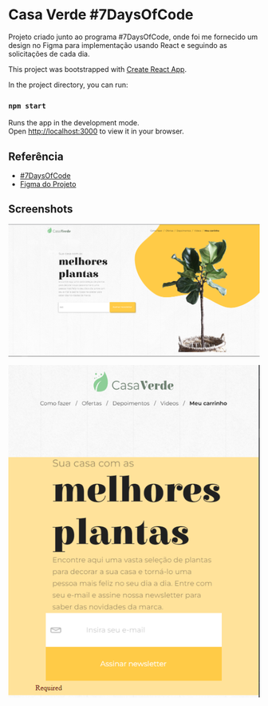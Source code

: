 
# Casa Verde #7DaysOfCode

Projeto criado junto ao programa #7DaysOfCode, onde foi me fornecido um design no Figma para implementação usando React e seguindo as solicitações de cada dia.

This project was bootstrapped with [Create React App](https://github.com/facebook/create-react-app).

In the project directory, you can run:

### `npm start`

Runs the app in the development mode.\
Open [http://localhost:3000](http://localhost:3000) to view it in your browser.

## Referência

 - [#7DaysOfCode](https://7daysofcode.io/)
 - [Figma do Projeto](https://www.figma.com/file/0yOQR6fGtbdrmqeStiO0jf/7Days-React?node-id=0%3A1)


## Screenshots

![App Screenshot](https://github.com/angelojr0/casaverde/blob/main/preview/projeto-casa-verde-7daysofcode.png)

![App Screenshot](https://github.com/angelojr0/casaverde/blob/main/preview/projeto-casa-verde2-7daysofcode.png)
